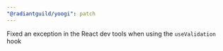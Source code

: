 ```yaml
---
"@radiantguild/yoogi": patch
---
```


Fixed an exception in the React dev tools when using the `useValidation` hook
